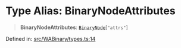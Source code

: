 # Type Alias: BinaryNodeAttributes

> **BinaryNodeAttributes**: [`BinaryNode`](BinaryNode.md)\[`"attrs"`\]

Defined in: [src/WABinary/types.ts:14](https://github.com/Fokusdotid/bail/blob/c270ba4454f95d50cec87a9d90b03360fac7058e/src/WABinary/types.ts#L14)
